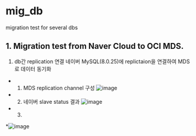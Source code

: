 # mig_db
migration test for several dbs

## 1. Migration test from Naver Cloud to OCI MDS.
1. db간 replication 연결
네이버 MySQL(8.0.25)에 replictaion을 연결하여 MDS로 데이터 동기화
* 1) MDS replication channel 구성
![image](https://github.com/khkwon01/mig_db/assets/8789421/9f13c2fb-ab5d-4956-b211-eaba095bf79b)

* 2) 네이버 slave status 결과
![image](https://github.com/khkwon01/mig_db/assets/8789421/364201c4-da1a-4262-ae3e-e129f74ae4e3)

* 3) 
*![image](https://github.com/khkwon01/mig_db/assets/8789421/fa72b375-2a2c-4ac2-867f-2974670dc143)

